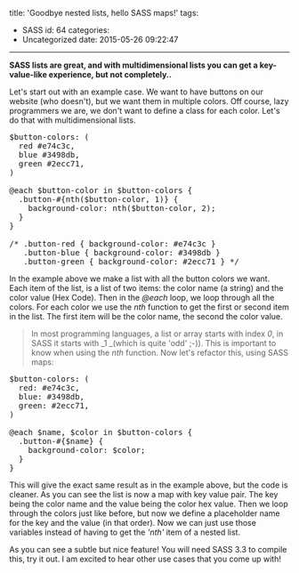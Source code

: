 title: 'Goodbye nested lists, hello SASS maps!'
tags:
  - SASS
id: 64
categories:
  - Uncategorized
date: 2015-05-26 09:22:47
---

**SASS lists are great, and with multidimensional lists you can get a key-value-like experience, but not completely..**

<!-- more -->

Let's start out with an example case. We want to have buttons on our website (who doesn't), but we want them in multiple colors. Off course, lazy programmers we are, we don't want to define a class for each color. Let's do that with multidimensional lists.
<pre class="lang:sass decode:true ">$button-colors: (
  red #e74c3c,
  blue #3498db,
  green #2ecc71,
)

@each $button-color in $button-colors {
  .button-#{nth($button-color, 1)} {
    background-color: nth($button-color, 2);
  }
}

/* .button-red { background-color: #e74c3c }
   .button-blue { background-color: #3498db }
   .button-green { background-color: #2ecc71 } */</pre>
In the example above we make a list with all the button colors we want. Each item of the list, is a list of two items: the color name (a string) and the color value (Hex Code). Then in the _@each_ loop, we loop through all the colors. For each color we use the _nth_ function to get the first or second item in the list. The first item will be the color name, the second the color value.
> In most programming languages, a list or array starts with index _0_, in SASS it starts with _1 _(which is quite 'odd' ;-)). This is important to know when using the _nth_ function.
Now let's refactor this, using SASS maps:
<pre class="lang:default decode:true">$button-colors: (
  red: #e74c3c,
  blue: #3498db,
  green: #2ecc71,
)

@each $name, $color in $button-colors {
  .button-#{$name} {
    background-color: $color;
  }
}</pre>
This will give the exact same result as in the example above, but the code is cleaner. As you can see the list is now a map with key value pair. The key being the color name and the value being the color hex value. Then we loop through the colors just like before, but now we define a placeholder name for the key and the value (in that order). Now we can just use those variables instead of having to get the _'nth'_ item of a nested list.

As you can see a subtle but nice feature! You will need SASS 3.3 to compile this, try it out. I am excited to hear other use cases that you come up with!
